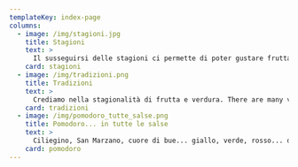 ```yaml
---
templateKey: index-page
columns:
  - image: /img/stagioni.jpg
    title: Stagioni
    text: >
      Il susseguirsi delle stagioni ci permette di poter gustare frutta e verdura, nonchè pescato di vario tipo, che cambiano in sapore, colore e proprietà nutritive. In questa sezione troverete una serie di ricette in cui gli accostamenti tra le materie prime rispettano i ritmi della natura.
    card: stagioni
  - image: /img/tradizioni.png
    title: Tradizioni
    text: >
      Crediamo nella stagionalità di frutta e verdura. There are many variations of passages of Lorem Ipsum available, but the majority have suffered alteration in some form, by injected humour, or randomised words which don't look even slightly believable. If you are going to use a passage of Lorem Ipsum, you need to be sure there isn't anything embarrassing hidden in the
    card: tradizioni
  - image: /img/pomodoro_tutte_salse.png
    title: Pomodoro... in tutte le salse
    text: >
      Ciliegino, San Marzano, cuore di bue... giallo, verde, rosso... da insalata, da salsa, da essiccare..il pomodoro è forse l’emblema della cucina italiana! Vi proponiamo una serie di ricette, alcune classiche ed altre più innovative, che lo vedono protagonista.
    card: pomodoro
---
```


